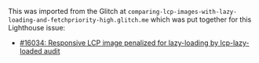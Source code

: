 This was imported from the Glitch at `comparing-lcp-images-with-lazy-loading-and-fetchpriority-high.glitch.me` which was put together for this Lighthouse issue: 

* [#16034: Responsive LCP image penalized for lazy-loading by lcp-lazy-loaded audit](https://github.com/GoogleChrome/lighthouse/issues/16034)

